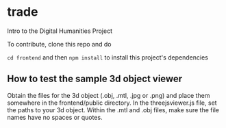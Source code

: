 # trade
Intro to the Digital Humanities Project

To contribute, clone this repo and do 

`cd frontend` and then `npm install` to install this project's dependencies

## How to test the sample 3d object viewer
Obtain the files for the 3d object (.obj, .mtl, .jpg or .png) and place them somewhere in the frontend/public directory. In the threejsviewer.js file, set the paths to your 3d object. Within the .mtl and .obj files, make sure the file names have no spaces or quotes. 